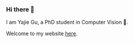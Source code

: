 ### Hi there 👋

I am Yajie Gu, a PhD student in Computer Vision 👀.

Welcome to my website [here](https://rmraaron.github.io).
